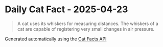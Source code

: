# Daily Cat Fact - 2025-04-23

> A cat uses its whiskers for measuring distances.  The whiskers of a cat are capable of registering very small changes in air pressure.

Generated automatically using the [Cat Facts API](https://catfact.ninja)

